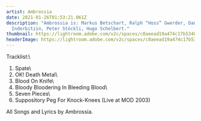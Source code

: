 ```yaml
---
artist: Ambrossia
date: 2021-01-26T01:53:21.061Z
description: "Ambrossia is: Markus Betschart, Ralph “Hoss” Gwerder, Daniel
  Inderbitzin, Peter Stöckli, Hugo Schelbert."
thumbnail: https://lightroom.adobe.com/v2c/spaces/c8aeead19a474c17b53408daa7c9c195/assets/726397c9004c90a9d64153814f4258c0/revisions/6a019a347cbd41559bfc4ce563eed7d0/renditions/329d2565d1be9d1061ea17db5a398ed5
headerImage: https://lightroom.adobe.com/v2c/spaces/c8aeead19a474c17b53408daa7c9c195/assets/726397c9004c90a9d64153814f4258c0/revisions/6a019a347cbd41559bfc4ce563eed7d0/renditions/329d2565d1be9d1061ea17db5a398ed5
---
```

Tracklist:\
1. Spate\
2. OK! Death Metal\
3. Blood On Knife\
4. Bloody Bloodering In Bleeding Blood\
5. Seven Pieces\
6. Suppository Peg For Knock-Knees (Live at MOD 2003) 

All Songs and Lyrics by Ambrossia.